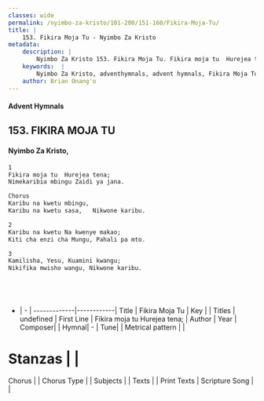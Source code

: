 ```yaml
---
classes: wide
permalink: /nyimbo-za-kristo/101-200/151-160/Fikira-Moja-Tu/
title: |
    153. Fikira Moja Tu - Nyimbo Za Kristo
metadata:
    description: |
        Nyimbo Za Kristo 153. Fikira Moja Tu. Fikira moja tu  Hurejea tena;  Nimekaribia mbingu Zaidi ya jana.  Chorus Karibu na kwetu mbingu,  Karibu na kwetu sasa,   Nikwone karibu.  
    keywords:  |
        Nyimbo Za Kristo, adventhymnals, advent hymnals, Fikira Moja Tu, Fikira moja tu  Hurejea tena; . 
    author: Brian Onang'o
---
```


#### Advent Hymnals
## 153. FIKIRA MOJA TU
####  Nyimbo Za Kristo,

```txt
1
Fikira moja tu  Hurejea tena; 
Nimekaribia mbingu Zaidi ya jana.

Chorus
Karibu na kwetu mbingu, 
Karibu na kwetu sasa,   Nikwone karibu.

2
Karibu na kwetu Na kwenye makao; 
Kiti cha enzi cha Mungu, Pahali pa mto.

3
Kamilisha, Yesu, Kuamini kwangu; 
Nikifika mwisho wangu, Nikwone karibu.






```

- |   -  |
-------------|------------|
Title | Fikira Moja Tu |
Key |  |
Titles | undefined |
First Line | Fikira moja tu  Hurejea tena;  |
Author | 
Year | 
Composer| |
Hymnal|  - |
Tune|  |
Metrical pattern | |
# Stanzas |  |
Chorus |  |
Chorus Type |  |
Subjects | |
Texts |  |
Print Texts | 
Scripture Song |  |
    
